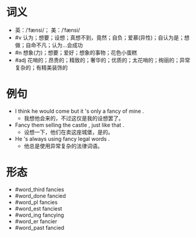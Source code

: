 # 词义
- 英：/ˈfænsi/； 美：/ˈfænsi/
- #v 认为；想要；设想；真想不到，竟然；自负；爱慕(异性)；自认为是；想做；自命不凡；认为…会成功
- #n 想象(力)；想要；爱好；想象的事物；花色小蛋糕
- #adj 花哨的；昂贵的；精致的；奢华的；优质的；太花哨的；绚丽的；异常复杂的；有精美装饰的
# 例句
- I think he would come but it 's only a fancy of mine .
	- 我想他会来的，不过这仅是我的设想罢了。
- Fancy them selling the castle , just like that .
	- 设想一下，他们在卖这座城堡，是的。
- He 's always using fancy legal words .
	- 他总是使用异常复杂的法律词语。
# 形态
- #word_third fancies
- #word_done fancied
- #word_pl fancies
- #word_est fanciest
- #word_ing fancying
- #word_er fancier
- #word_past fancied
